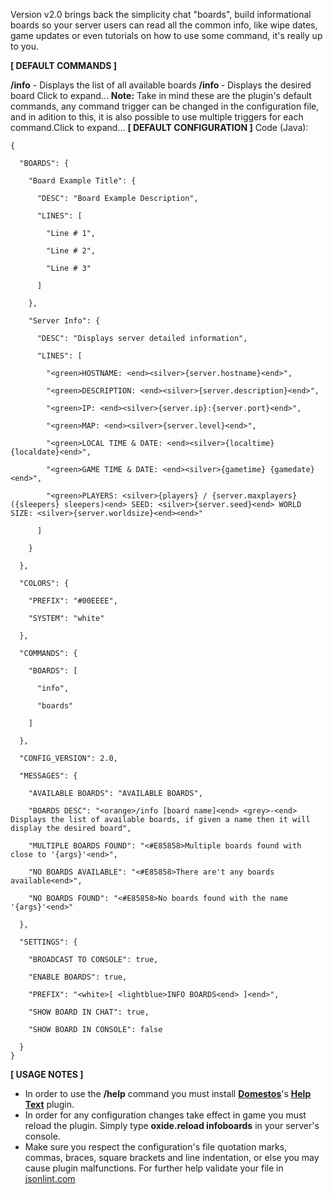 Version v2.0 brings back the simplicity chat "boards", build informational boards so your server users  can read all the common info, like wipe dates, game updates or even tutorials on how to use some command, it's really up to you.

**[ DEFAULT COMMANDS ]**

**/info** - Displays the list of all available boards
**/info <board name>** - Displays the desired board
Click to expand...
**Note:** Take in mind these are the plugin's default commands, any command trigger can be changed in the configuration file, and in adition to this, it is also possible to use multiple triggers for each command.Click to expand...
**[ DEFAULT CONFIGURATION ]**
Code (Java):
````
{

  "BOARDS": {

    "Board Example Title": {

      "DESC": "Board Example Description",

      "LINES": [

        "Line # 1",

        "Line # 2",

        "Line # 3"

      ]

    },

    "Server Info": {

      "DESC": "Displays server detailed information",

      "LINES": [

        "<green>HOSTNAME: <end><silver>{server.hostname}<end>",

        "<green>DESCRIPTION: <end><silver>{server.description}<end>",

        "<green>IP: <end><silver>{server.ip}:{server.port}<end>",

        "<green>MAP: <end><silver>{server.level}<end>",

        "<green>LOCAL TIME & DATE: <end><silver>{localtime} {localdate}<end>",

        "<green>GAME TIME & DATE: <end><silver>{gametime} {gamedate}<end>",

        "<green>PLAYERS: <silver>{players} / {server.maxplayers} ({sleepers} sleepers)<end> SEED: <silver>{server.seed}<end> WORLD SIZE: <silver>{server.worldsize}<end><end>"

      ]

    }

  },

  "COLORS": {

    "PREFIX": "#00EEEE",

    "SYSTEM": "white"

  },

  "COMMANDS": {

    "BOARDS": [

      "info",

      "boards"

    ]

  },

  "CONFIG_VERSION": 2.0,

  "MESSAGES": {

    "AVAILABLE BOARDS": "AVAILABLE BOARDS",

    "BOARDS DESC": "<orange>/info [board name]<end> <grey>-<end> Displays the list of available boards, if given a name then it will display the desired board",

    "MULTIPLE BOARDS FOUND": "<#E85858>Multiple boards found with close to '{args}'<end>",

    "NO BOARDS AVAILABLE": "<#E85858>There are't any boards available<end>",

    "NO BOARDS FOUND": "<#E85858>No boards found with the name '{args}'<end>"

  },

  "SETTINGS": {

    "BROADCAST TO CONSOLE": true,

    "ENABLE BOARDS": true,

    "PREFIX": "<white>[ <lightblue>INFO BOARDS<end> ]<end>",

    "SHOW BOARD IN CHAT": true,

    "SHOW BOARD IN CONSOLE": false

  }
}
````



**[ USAGE NOTES ]**


* In order to use the **/help** command you must install **[Domestos](http://oxidemod.org/members/3412/)**'s [**Help Text**](http://forum.rustoxide.com/resources/help-text.676/) plugin.
* In order for any configuration changes take effect in game you must reload the plugin. Simply type **oxide.reload infoboards** in your server's console.
* Make sure you respect the configuration's file quotation marks, commas, braces, square brackets and line indentation, or else you may cause plugin malfunctions. For further help validate your file in [jsonlint.com](http://jsonlint.com)